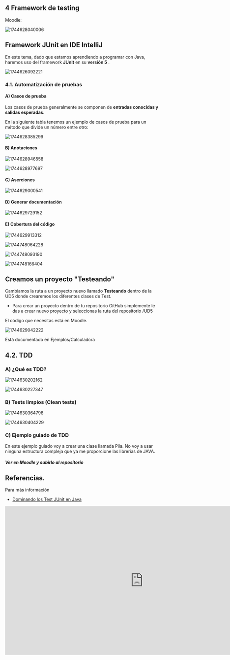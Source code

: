 ## 4 Framework de testing

Moodle:

![1744628040006](image/4framework/1744628040006.png)

## Framework JUnit en IDE IntelliJ

En este tema, dado que estamos aprendiendo a programar con Java, haremos uso del framework **JUnit** en su  **versión 5** .

![1744626092221](image/4framework/1744626092221.png)

### 4.1. Automatización de pruebas

#### A) Casos de prueba

Los casos de prueba generalmente se componen de **entradas conocidas y salidas esperadas.**

En la siguiente tabla tenemos un ejemplo de casos de prueba para un método que divide un número entre otro:

![1744628385299](image/4framework/1744628385299.png)

#### B) Anotaciones

![1744628946558](image/4framework/1744628946558.png)

![1744628977697](image/4framework/1744628977697.png)

#### C) Aserciones

![1744629000541](image/4framework/1744629000541.png)

#### D) Generar documentación

![1744629729152](image/4framework/1744629729152.png)

#### E) Cobertura del código

![1744629913312](image/4framework/1744629913312.png)

![1744748064228](image/4framework/1744748064228.png)


![1744748093190](image/4framework/1744748093190.png)

![1744748166404](image/4framework/1744748166404.png)



## Creamos un proyecto "Testeando"

Cambiamos la ruta a un proyecto nuevo llamado **Testeando** dentro de la UD5 donde crearemos los diferentes clases de Test.

* Para crear un proyecto dentro de tu repositorio GitHub simplemente le das a crear nuevo proyecto y seleccionas la ruta del repositorio /UD5

El código que necesitas está en Moodle.

![1744629042222](image/4framework/1744629042222.png)

Está documentado en Ejemplos/Calculadora

## 4.2. TDD

### A) ¿Qué es TDD?

![1744630202162](image/4framework/1744630202162.png)

![1744630227347](image/4framework/1744630227347.png)

### B) Tests limpios (Clean tests)

![1744630364798](image/4framework/1744630364798.png)

![1744630404229](image/4framework/1744630404229.png)

### C) Ejemplo guiado de TDD

En este ejemplo guiado voy a crear una clase llamada Pila. No voy a usar ninguna estructura compleja que ya me proporcione las librerías de JAVA.

##### Ver en Moodle y subirlo al repositorio

## Referencias.

Para más información

* [Dominando los Test JUnit en Java](https://www.youtube.com/watch?v=mEzoe6KSUu8&t=2292s)

<iframe width="895" height="483" src="https://www.youtube.com/embed/mEzoe6KSUu8" title="🔍🛠️ Dominando los Test Unitarios en JAVA | JUnit 🚀💻" frameborder="0" allow="accelerometer; autoplay; clipboard-write; encrypted-media; gyroscope; picture-in-picture; web-share" referrerpolicy="strict-origin-when-cross-origin" allowfullscreen></iframe>
